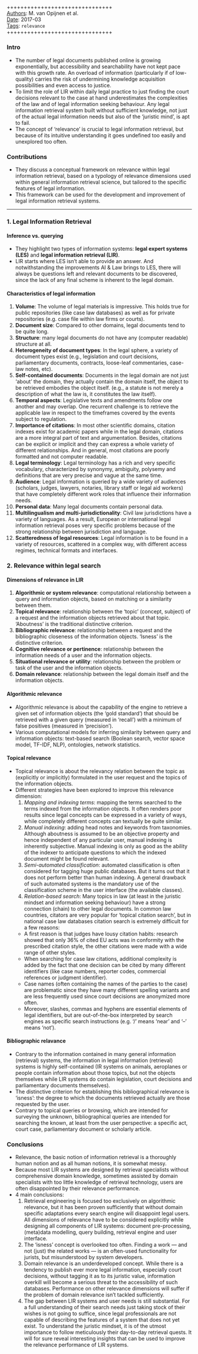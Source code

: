 ##

+++++++++++++++++++++++++++++++  
<ins>Authors</ins>: M. van Opijnen et al.  
<ins>Date</ins>: 2017-03  
<ins>Tags</ins>: `relevance`  
+++++++++++++++++++++++++++++++  


### Intro

- The number of legal documents published online is growing exponentially, but accessibility and searchability have not kept pace with this growth rate. An overload of information (particularly if of low-quality) carries the risk of undermining knowledge acquisition possibilities and even access to justice.
- To limit the role of LIR within daily legal practice to just finding the court decisions relevant to the case at hand underestimates the complexities of the law and of legal information seeking behaviour. Any legal information retrieval system built without sufficient knowledge, not just of the actual legal information needs but also of the ‘juristic mind’, is apt to fail.
- The concept of ‘relevance’ is crucial to legal information retrieval, but because of its intuitive understanding it goes undefined too easily and unexplored too often.


### Contributions

- They discuss a conceptual framework on relevance within legal information retrieval, based on a typology of relevance dimensions used within general information retrieval science, but tailored to the specific features of legal information.
- This framework can be used for the development and improvement of legal information retrieval systems.

***

### 1. Legal Information Retrieval

#### Inference vs. querying

- They highlight two types of information systems: **legal expert systems (LES)** and **legal information retrieval (LIR)**.
- LIR starts where LES isn’t able to provide an answer. And notwithstanding the improvements AI & Law brings to LES, there will always be questions left and relevant documents to be discovered, since the lack of any final scheme is inherent to the legal domain.

#### Characteristics of legal information

1. **Volume**: The volume of legal materials is impressive. This holds true for public repositories (like case law databases) as well as for private repositories (e.g. case file within law firms or courts).
2. **Document size**: Compared to other domains, legal documents tend to be quite long.
3. **Structure**: many legal documents do not have any (computer readable) structure at all.
4. **Heterogeneity of document types**: In the legal sphere, a variety of document types exist (e.g., legislation and court decisions, parliamentary documents, contracts, loose-leaf commentaries, case-law notes, etc).
5. **Self-contained documents**: Documents in the legal domain are not just ‘about’ the domain, they actually contain the domain itself, the object to be retrieved embodies the object itself. (e.g., a statute is not merely a description of what the law is, it constitutes the law itself).
6. **Temporal aspects**: Legislative texts and amendments follow one another and may overlap. One recurrent challenge is to retrieve the applicable law in respect to the timeframes covered by the events subject to regulation.
7. **Importance of citations**: In most other scientific domains, citation indexes exist for academic papers while in the legal domain, citations are a more integral part of text and argumentation. Besides, citations can be explicit or implicit and they can express a whole variety of different relationships. And in general, most citations are poorly formatted and not computer readable.
8. **Legal terminology**: Legal terminology has a rich and very specific vocabulary, characterized by synonymy, ambiguity, polysemy and definitions that are very precise and vague at the same time.
9. **Audience**: Legal information is queried by a wide variety of audiences (scholars, judges, lawyers, notaries, library staff or legal aid workers) that have completely different work roles that influence their information needs.
10. **Personal data**: Many legal documents contain personal data.
11. **Multilingualism and multi-jurisdictionality**: Civil law jurisdictions have a variety of languages. As a result, European or international legal information retrieval poses very specific problems because of the strong relationship between jurisdiction and language.
12. **Scatteredness of legal resources**: Legal information is to be found in a variety of resources, scattered in a complex way, with different access regimes, technical formats and interfaces.


### 2. Relevance within legal search

#### Dimensions of relevance in LIR

1. **Algorithmic or system relevance**: computational relationship between a query and information objects, based on matching or a similarity between them.
2. **Topical relevance**: relationship between the ‘topic’ (concept, subject) of a request and the information objects retrieved about that topic. ‘Aboutness’ is the traditional distinctive criterion.
3. **Bibliographic relevance**: relationship between a request and the bibliographic closeness of the information objects. ‘Isness’ is the distinctive criterion.
4. **Cognitive relevance or pertinence**: relationship between the information needs of a user and the information objects.
5. **Situational relevance or utility**: relationship between the problem or task of the user and the information objects.
6. **Domain relevance**: relationship between the legal domain itself and the information objects.


#### Algorithmic relevance

- Algorithmic relevance is about the capability of the engine to retrieve a given set of information objects (the ‘gold standard’) that should be retrieved with a given query (measured in ‘recall’) with a minimum of false positives (measured in ‘precision’).
- Various computational models for inferring similarity between query and information objects: text-based search (Boolean search, vector space model, TF-IDF, NLP), ontologies, network statistics.

#### Topical relevance

- Topical relevance is about the relevancy relation between the topic as (explicitly or implicitly) formulated in the user request and the topics of the information objects.
- Different strategies have been explored to improve this relevance dimension:
  1. *Mapping and indexing terms*: mapping the terms searched to the terms indexed from the information objects. It often renders poor results since legal concepts can be expressed in a variety of ways, while completely different concepts can textually be quite similar.
  2. *Manual indexing*: adding head notes and keywords from taxonomies. Although aboutness is assumed to be an objective property and hence independent of any particular user, manual indexing is inherently subjective. Manual indexing is only as good as the ability of the indexer to anticipate questions to which the indexed document might be found relevant.
  3. *Semi-automated classification*: automated classification is often considered for tagging huge public databases. But it turns out that it does not perform better than human indexing. A general drawback of such automated systems is the mandatory use of the classification scheme in the user interface (the available classes).
  4. *Relation-based search*: Many topics in law (at least in the juristic mindset and information seeking behaviour) have a strong connection (chain) to other legal documents. In common law countries, citators are very popular for ‘topical citation search’, but in national case law databases citation search is extremely difficult for a few reasons:  
    - A first reason is that judges have lousy citation habits: research showed that only 36% of cited EU acts was in conformity with the prescribed citation style, the other citations were made with a wide range of other styles.
    - When searching for case law citations, additional complexity is added by the fact that one decision can be cited by many different identifiers (like case numbers, reporter codes, commercial references or judgment identifier).
    - Case names (often containing the names of the parties to the case) are problematic since they have many different spelling variants and are less frequently used since court decisions are anonymized more often.
    - Moreover, slashes, commas and hyphens are essential elements of legal identifiers, but are out-of-the-box interpreted by search engines as specific search instructions (e.g. ‘/’ means ‘near’ and ‘–’ means ‘not’).
    
    
#### Bibliographic relavance

- Contrary to the information contained in many general information (retrieval) systems, the information in legal information (retrieval) systems is highly self-contained (IR systems on animals, aeroplanes or people contain information about those topics, but not the objects themselves while LIR systems do contain legislation, court decisions and parliamentary documents themselves).
- The distinctive criterion for establishing this bibliographical relevance is ‘isness’: the degree to which the documents retrieved actually are those requested by the user.
- Contrary to topical queries or browsing, which are intended for surveying the unknown, bibliographical queries are intended for searching the known, at least from the user perspective: a specific act, court case, parliamentary document or scholarly article.




### Conclusions

- Relevance, the basic notion of information retrieval is a thoroughly human notion and as all human notions, it is somewhat messy.
- Because most LIR systems are designed by retrieval specialists without comprehensive domain knowledge, sometimes assisted by domain specialists with too little knowledge of retrieval technology, users are often disappointed by their relevance performance.
- 4 main conclusions:
  1. Retrieval engineering is focused too exclusively on algorithmic relevance, but it has been proven sufficiently that without domain specific adaptations every search engine will disappoint legal users. All dimensions of relevance have to be considered explicitly while designing all components of LIR systems: document pre-processing, (meta)data modelling, query building, retrieval engine and user interface.
  2. The ‘isness’ concept is overlooked too often. Finding a work — and not (just) the related works — is an often-used functionality for jurists, but misunderstood by system developers.
  3. Domain relevance is an underdeveloped concept. While there is a tendency to publish ever more legal information, especially court decisions, without tagging it as to its juristic value, information overkill will become a serious threat to the accessibility of such databases. Performance on other relevance dimensions will suffer if the problem of domain relevance isn’t tackled sufficiently.
  4. The gap between LIR systems and user needs is still substantial. For a full understanding of their search needs just taking stock of their wishes is not going to suffice, since legal professionals are not capable of describing the features of a system that does not yet exist. To understand the juristic mindset, it is of the utmost importance to follow meticulously their day-to-day retrieval quests. It will for sure reveal interesting insights that can be used to improve the relevance performance of LIR systems.
